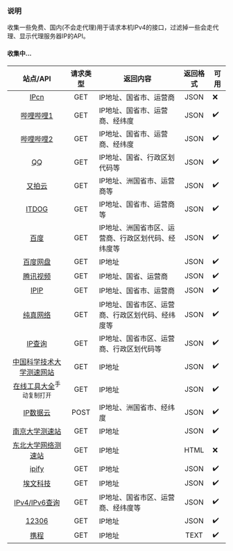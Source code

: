 ### 说明
收集一些免费、国内(不会走代理)用于请求本机IPv4的接口，过滤掉一些会走代理、显示代理服务器IP的API。

#### 收集中...

|                                             站点/API                                        | 请求类型 |                    返回内容                    | 返回格式 | 可用 |
| :-----------------------------------------------------------------------------------------: | :------: | ---------------------------------------------- | :------: | ---- |
|                         [IPcn](https://ip.cn/api/index?ip=&type=0)                          |   GET    | IP地址、国省市、运营商                           |   JSON   | ❌  |
|             [哔哩哔哩1](https://api.live.bilibili.com/client/v1/Ip/getInfoNew)              |   GET    | IP地址、国省市、运营商、经纬度                    |   JSON   | ✔️   |
|       [哔哩哔哩2](https://api.live.bilibili.com/ip_service/v1/ip_service/get_ip_addr)       |   GET    | IP地址、国省市、运营商、经纬度                    |   JSON   | ✔️   |
|                          [QQ](https://r.inews.qq.com/api/ip2city)                           |   GET    | IP地址、国省、行政区划代码等                     |   JSON   | ✔️   |
|                     [又拍云](https://pubstatic.b0.upaiyun.com/?_upnode)                     |   GET    | IP地址、洲国省市、运营商等                       |   JSON   | ✔️   |
|                             [ITDOG](https://ipv4_ct.itdog.cn/)                              |   GET    | IP地址、国省市、运营商等                         |   JSON   | ✔️   |
|               [百度](https://qifu-api.baidubce.com/ip/local/geo/v1/district)                |   GET    | IP地址、洲国省市区、运营商、行政区划代码、经纬度等 |   JSON   | ✔️   |
|        [百度网盘](https://d.pcs.baidu.com/rest/2.0/pcs/file?method=locateupload)            |    GET    | IP地址                                         |   JSON   | ✔️   |
|               [腾讯视频](https://disp-qryapi.3g.qq.com/v1/dispatch)                         |   GET    | IP地址、国省、运营商                             |   JSON   | ✔️   |   
|                             [IPIP](https://myip.ipip.net/json)                              |   GET    | IP地址、国省市、运营商                           |   JSON   | ✔️   |
|                    [纯真网络](https://www.cz88.net/api/cz88/ip/geo?ip=)                     |   GET    | IP地址、国省市区、运营商、行政区划代码、经纬度等   |   JSON   | ✔️   |
|                            [IP查询](https://2025.ipchaxun.com/)                             |   GET    | IP地址、国省市区、运营商、行政区划代码等          |   JSON   | ✔️   |
|            [中国科学技术大学测速网站](https://test.ustc.edu.cn/backend/getIP.php)            |   GET    | IP地址                                         |   JSON   | ✔️   |
| [在线工具大全](https://openapi.lddgo.net/base/gtool/api/v1/GetIp)<sup>手动复制打开</sup>     |   GET    | IP地址                                         |   JSON   | ✔️   |
|                  [IP数据云](https://app.ipdatacloud.com/v1/ip_self_search)                  |   POST   | IP地址、洲国省市、经纬度                         |   JSON   | ✔️   |
|               [南京大学测速站](https://test.nju.edu.cn/backend/getIP.php)                    |   GET    | IP地址                                         |   JSON   | ✔️   |
|                 [东北大学网络测速站](https://speed.neu.edu.cn/getIP.php)                     |   GET    | IP地址                                         |   HTML   | ❌   |
|                      [ipify](https://api.ipify.org/?format=json)                           |   GET    | IP地址                                         |   JSON   | ✔️   |
|                       [埃文科技](https://www.ipplus360.com/getIP)                           |   GET    | IP地址                                         |   JSON   | ✔️   |
|        [IPv4/IPv6查询](https://ipv4.ip.mir6.com/api/api_json.php?ip=myip&token=mir6.com)    |   GET   | IP地址、国省市区、运营商、经纬度等                 |   JSON   | ✔️   |
|                 [12306](https://exservice.12306.cn/excater/bonree/grip)                    |   GET    | IP地址                                         |   JSON   | ✔️   |
|                      [携程](https://cdid.c-ctrip.com/model-poc2/h)                          |   GET    | IP地址                                         |   TEXT   | ✔️   |
